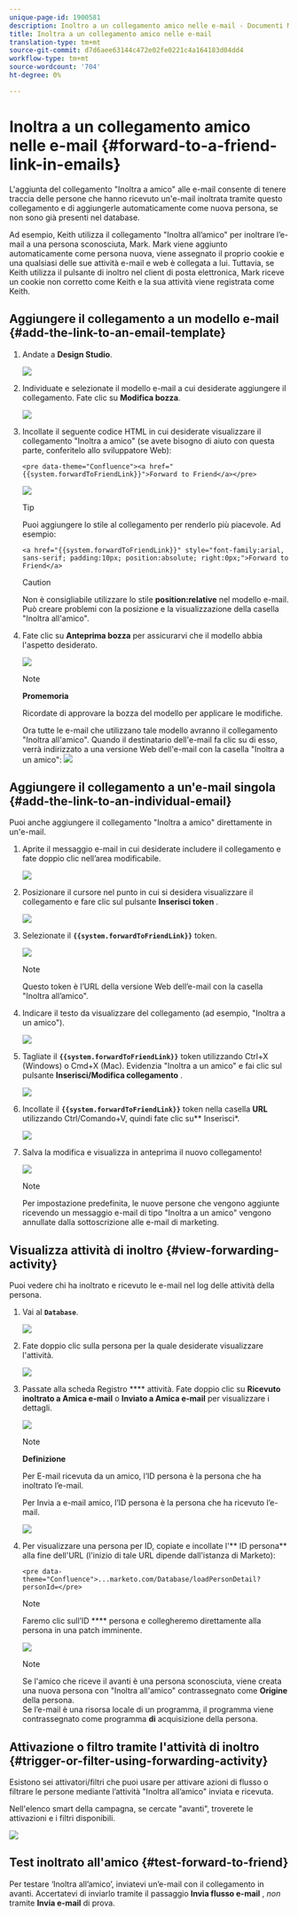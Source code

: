 ```yaml
---
unique-page-id: 1900581
description: Inoltro a un collegamento amico nelle e-mail - Documenti Marketo - Documentazione prodotto
title: Inoltra a un collegamento amico nelle e-mail
translation-type: tm+mt
source-git-commit: d7d6aee63144c472e02fe0221c4a164183d04dd4
workflow-type: tm+mt
source-wordcount: '704'
ht-degree: 0%

---
```



# Inoltra a un collegamento amico nelle e-mail {#forward-to-a-friend-link-in-emails}

L&#39;aggiunta del collegamento &quot;Inoltra a amico&quot; alle e-mail consente di tenere traccia delle persone che hanno ricevuto un&#39;e-mail inoltrata tramite questo collegamento e di aggiungerle automaticamente come nuova persona, se non sono già presenti nel database.

Ad esempio, Keith utilizza il collegamento &quot;Inoltra all’amico&quot; per inoltrare l’e-mail a una persona sconosciuta, Mark. Mark viene aggiunto automaticamente come persona nuova, viene assegnato il proprio cookie e una qualsiasi delle sue attività e-mail e web è collegata a lui. Tuttavia, se Keith utilizza il pulsante di inoltro nel client di posta elettronica, Mark riceve un cookie non corretto come Keith e la sua attività viene registrata come Keith.

## Aggiungere il collegamento a un modello e-mail {#add-the-link-to-an-email-template}

1. Andate a **Design Studio**.

   ![](assets/one-8.png)

1. Individuate e selezionate il modello e-mail a cui desiderate aggiungere il collegamento. Fate clic su **Modifica bozza**.

   ![](assets/two-7.png)

1. Incollate il seguente codice HTML in cui desiderate visualizzare il collegamento &quot;Inoltra a amico&quot; (se avete bisogno di aiuto con questa parte, conferitelo allo sviluppatore Web):

   `<pre data-theme="Confluence"><a href="{{system.forwardToFriendLink}}">Forward to Friend</a></pre>`

   ![](assets/three-7.png)

   >[!TIP]
   >
   >
   >Puoi aggiungere lo stile al collegamento per renderlo più piacevole. Ad esempio:
   >
   >`<a href="{{system.forwardToFriendLink}}" style="font-family:arial, sans-serif; padding:10px; position:absolute; right:0px;">Forward to Friend</a>`

   >[!CAUTION]
   >
   >Non è consigliabile utilizzare lo stile **position:relative** nel modello e-mail. Può creare problemi con la posizione e la visualizzazione della casella &quot;Inoltra all&#39;amico&quot;.

1. Fate clic su **Anteprima bozza** per assicurarvi che il modello abbia l&#39;aspetto desiderato.

   ![](assets/four-5.png)

   >[!NOTE]
   >
   >**Promemoria**
   >
   >Ricordate di approvare la bozza del modello per applicare le modifiche.

   Ora tutte le e-mail che utilizzano tale modello avranno il collegamento &quot;Inoltra all&#39;amico&quot;. Quando il destinatario dell&#39;e-mail fa clic su di esso, verrà indirizzato a una versione Web dell&#39;e-mail con la casella &quot;Inoltra a un amico&quot;:
   ![](assets/f2afbox.png)

## Aggiungere il collegamento a un&#39;e-mail singola {#add-the-link-to-an-individual-email}

Puoi anche aggiungere il collegamento &quot;Inoltra a amico&quot; direttamente in un&#39;e-mail.

1. Aprite il messaggio e-mail in cui desiderate includere il collegamento e fate doppio clic nell’area modificabile.

   ![](assets/five-4.png)

1. Posizionare il cursore nel punto in cui si desidera visualizzare il collegamento e fare clic sul pulsante **Inserisci token** .

   ![](assets/six-2.png)

1. Selezionate il **`{{system.forwardToFriendLink}}`** token.

   ![](assets/seven-1.png)

   >[!NOTE]
   >
   >Questo token è l’URL della versione Web dell’e-mail con la casella &quot;Inoltra all’amico&quot;.

1. Indicare il testo da visualizzare del collegamento (ad esempio, &quot;Inoltra a un amico&quot;).

   ![](assets/seven-1.png)

1. Tagliate il **`{{system.forwardToFriendLink}}`** token utilizzando Ctrl+X (Windows) o Cmd+X (Mac). Evidenzia &quot;Inoltra a un amico&quot; e fai clic sul pulsante **Inserisci/Modifica collegamento** .

   ![](assets/eight-1.png)

1. Incollate il **`{{system.forwardToFriendLink}}`** token nella casella **URL** utilizzando Ctrl/Comando+V, quindi fate clic su** Inserisci*.

   ![](assets/nine.png)

1. Salva la modifica e visualizza in anteprima il nuovo collegamento!

   ![](assets/ten-1.png)

   >[!NOTE]
   >
   >Per impostazione predefinita, le nuove persone che vengono aggiunte ricevendo un messaggio e-mail di tipo &quot;Inoltra a un amico&quot; vengono annullate dalla sottoscrizione alle e-mail di marketing.

## Visualizza attività di inoltro {#view-forwarding-activity}

Puoi vedere chi ha inoltrato e ricevuto le e-mail nel log delle attività della persona.

1. Vai al **`Database`**.

   ![](assets/db.png)

1. Fate doppio clic sulla persona per la quale desiderate visualizzare l&#39;attività.

   ![](assets/fourteen.png)

1. Passate alla scheda Registro **** attività. Fate doppio clic su **Ricevuto inoltrato a Amica e-mail** o **Inviato a Amica e-mail** per visualizzare i dettagli.

   ![](assets/fifteen.png)

   >[!NOTE]
   >
   >**Definizione**
   >
   >
   >Per E-mail ricevuta da un amico, l’ID persona è la persona che ha inoltrato l’e-mail.
   >
   >
   >Per Invia a e-mail amico, l’ID persona è la persona che ha ricevuto l’e-mail.

   ![](assets/sixteen.png)

1. Per visualizzare una persona per ID, copiate e incollate l&#39;** ID persona** alla fine dell&#39;URL (l&#39;inizio di tale URL dipende dall&#39;istanza di Marketo):

   `<pre data-theme="Confluence">...marketo.com/Database/loadPersonDetail?personId=</pre>`

   >[!NOTE]
   >
   >Faremo clic sull’ID **** persona e collegheremo direttamente alla persona in una patch imminente.

   ![](assets/seventeen.png)

   >[!NOTE]
   >
   >Se l&#39;amico che riceve il avanti è una persona sconosciuta, viene creata una nuova persona con &quot;Inoltra all&#39;amico&quot; contrassegnato come **Origine** della persona.\
   >Se l’e-mail è una risorsa locale di un programma, il programma viene contrassegnato come programma **di** acquisizione della persona.

## Attivazione o filtro tramite l&#39;attività di inoltro {#trigger-or-filter-using-forwarding-activity}

Esistono sei attivatori/filtri che puoi usare per attivare azioni di flusso o filtrare le persone mediante l’attività &quot;Inoltra all’amico&quot; inviata e ricevuta.

Nell&#39;elenco smart della campagna, se cercate &quot;avanti&quot;, troverete le attivazioni e i filtri disponibili.

![](assets/nineteen.png)

## Test inoltrato all&#39;amico {#test-forward-to-friend}

Per testare ‘Inoltra all’amico’, inviatevi un’e-mail con il collegamento in avanti. Accertatevi di inviarlo tramite il passaggio **Invia flusso e-mail** , *non* tramite **Invia e-mail** di prova.
